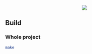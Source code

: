 <div align="center">
	<img src="https://github.com/ayogun/42-project-badges/raw/main/covers/cover-fdf-bonus.png" />
</div>

## Build

### Whole project

```sh
make
```
